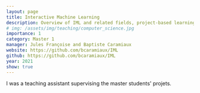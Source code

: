 ```yaml
---
layout: page
title: Interactive Machine Learning
description: Overview of IML and related fields, project-based learning and introduction to the Marcelle library
# img: /assets/img/teaching/computer_science.jpg
importance: 1
category: Master 1
manager: Jules Françoise and Baptiste Caramiaux
website: https://github.com/bcaramiaux/IML
github: https://github.com/bcaramiaux/IML
year: 2021
show: true
---
```


I was a teaching assistant supervising the master students' projets.

